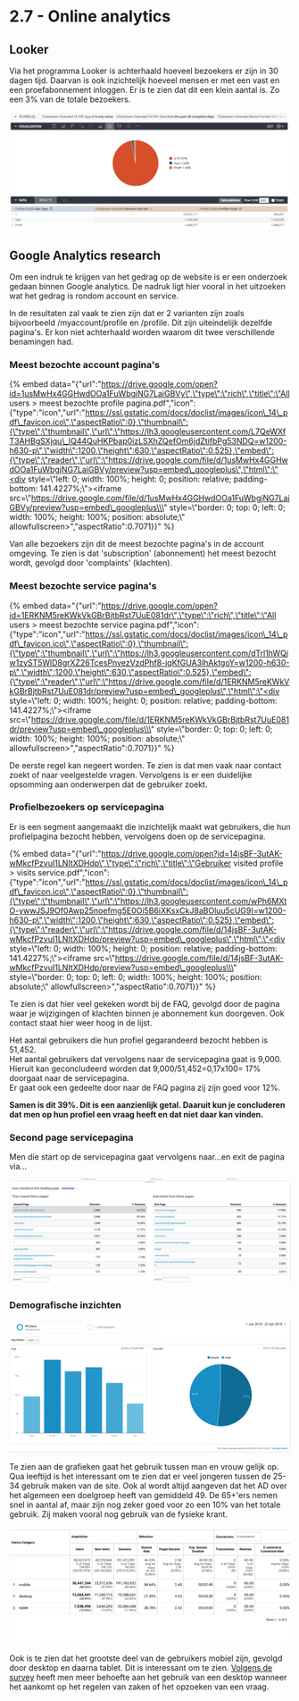 # 2.7 - Online analytics

## Looker

Via het programma Looker is achterhaald hoeveel bezoekers er zijn in 30 dagen tijd. Daarvan is ook inzichtelijk hoeveel mensen er met een vast en een proefabonnement inloggen. Er is te zien dat dit een klein aantal is. Zo een 3% van de totale bezoekers.

![](../.gitbook/assets/image-2%20%281%29.png)

## Google Analytics research

Om een indruk te krijgen van het gedrag op de website is er een onderzoek gedaan binnen Google analytics. De nadruk ligt hier vooral in het uitzoeken wat het gedrag is rondom account en service.

In de resultaten zal vaak te zien zijn dat er 2 varianten zijn zoals bijvoorbeeld /myaccount/profile en /profile. Dit zijn uiteindelijk dezelfde pagina's. Er kon niet achterhaald worden waarom dit twee verschillende benamingen had.

### Meest bezochte account pagina's

{% embed data="{\"url\":\"https://drive.google.com/open?id=1usMwHx4GGHwdOOa1FuWbgjNG7LaiGBVy\",\"type\":\"rich\",\"title\":\"All users > meest bezochte profile pagina.pdf\",\"icon\":{\"type\":\"icon\",\"url\":\"https://ssl.gstatic.com/docs/doclist/images/icon\_14\_pdf\_favicon.ico\",\"aspectRatio\":0},\"thumbnail\":{\"type\":\"thumbnail\",\"url\":\"https://lh3.googleusercontent.com/L7QeWXfT3AHBgSXjqu\_IQ44QuHKPbap0izLSXhZQefOm6jdZtifbPg53NDQ=w1200-h630-p\",\"width\":1200,\"height\":630,\"aspectRatio\":0.525},\"embed\":{\"type\":\"reader\",\"url\":\"https://drive.google.com/file/d/1usMwHx4GGHwdOOa1FuWbgjNG7LaiGBVy/preview?usp=embed\_googleplus\",\"html\":\"<div style=\\\"left: 0; width: 100%; height: 0; position: relative; padding-bottom: 141.4227%;\\\"><iframe src=\\\"https://drive.google.com/file/d/1usMwHx4GGHwdOOa1FuWbgjNG7LaiGBVy/preview?usp=embed\_googleplus\\\" style=\\\"border: 0; top: 0; left: 0; width: 100%; height: 100%; position: absolute;\\\" allowfullscreen></iframe></div>\",\"aspectRatio\":0.7071}}" %}

Van alle bezoekers zijn dit de meest bezochte pagina's in de account omgeving. Te zien is dat 'subscription' \(abonnement\) het meest bezocht wordt, gevolgd door 'complaints' \(klachten\).



### Meest bezochte service pagina's

{% embed data="{\"url\":\"https://drive.google.com/open?id=1ERKNM5reKWkVkGBrBjtbRst7UuE081dr\",\"type\":\"rich\",\"title\":\"All users > meest bezochte service pagina.pdf\",\"icon\":{\"type\":\"icon\",\"url\":\"https://ssl.gstatic.com/docs/doclist/images/icon\_14\_pdf\_favicon.ico\",\"aspectRatio\":0},\"thumbnail\":{\"type\":\"thumbnail\",\"url\":\"https://lh3.googleusercontent.com/dTrl1hWQjw1zyST5WlD8grXZ26TcesPnvezVzdPhf8-jqKfGUA3lhAktgoY=w1200-h630-p\",\"width\":1200,\"height\":630,\"aspectRatio\":0.525},\"embed\":{\"type\":\"reader\",\"url\":\"https://drive.google.com/file/d/1ERKNM5reKWkVkGBrBjtbRst7UuE081dr/preview?usp=embed\_googleplus\",\"html\":\"<div style=\\\"left: 0; width: 100%; height: 0; position: relative; padding-bottom: 141.4227%;\\\"><iframe src=\\\"https://drive.google.com/file/d/1ERKNM5reKWkVkGBrBjtbRst7UuE081dr/preview?usp=embed\_googleplus\\\" style=\\\"border: 0; top: 0; left: 0; width: 100%; height: 100%; position: absolute;\\\" allowfullscreen></iframe></div>\",\"aspectRatio\":0.7071}}" %}

De eerste regel kan negeert worden. Te zien is dat men vaak naar contact zoekt of naar veelgestelde vragen. Vervolgens is er een duidelijke opsomming aan onderwerpen dat de gebruiker zoekt.

### Profielbezoekers op servicepagina

Er is een segment aangemaakt die inzichtelijk maakt wat gebruikers, die hun profielpagina bezocht hebben, vervolgens doen op de servicepagina.

{% embed data="{\"url\":\"https://drive.google.com/open?id=14jsBF-3utAK-wMkcfPzvuI1LNItXDHdp\",\"type\":\"rich\",\"title\":\"Gebruiker visited profile > visits service.pdf\",\"icon\":{\"type\":\"icon\",\"url\":\"https://ssl.gstatic.com/docs/doclist/images/icon\_14\_pdf\_favicon.ico\",\"aspectRatio\":0},\"thumbnail\":{\"type\":\"thumbnail\",\"url\":\"https://lh3.googleusercontent.com/wPh6MXtO-ywwJSJ9Of0Awp25noefmg5E0Oi5B6iXKsxCkJ8aBOluu5cUG9I=w1200-h630-p\",\"width\":1200,\"height\":630,\"aspectRatio\":0.525},\"embed\":{\"type\":\"reader\",\"url\":\"https://drive.google.com/file/d/14jsBF-3utAK-wMkcfPzvuI1LNItXDHdp/preview?usp=embed\_googleplus\",\"html\":\"<div style=\\\"left: 0; width: 100%; height: 0; position: relative; padding-bottom: 141.4227%;\\\"><iframe src=\\\"https://drive.google.com/file/d/14jsBF-3utAK-wMkcfPzvuI1LNItXDHdp/preview?usp=embed\_googleplus\\\" style=\\\"border: 0; top: 0; left: 0; width: 100%; height: 100%; position: absolute;\\\" allowfullscreen></iframe></div>\",\"aspectRatio\":0.7071}}" %}

Te zien is dat hier veel gekeken wordt bij de FAQ, gevolgd door de pagina waar je wijzigingen of klachten binnen je abonnement kun doorgeven. Ook contact staat hier weer hoog in de lijst.

Het aantal gebruikers die hun profiel gegarandeerd bezocht hebben is 51,452.  
Het aantal gebruikers dat vervolgens naar de servicepagina gaat is 9,000.  
Hieruit kan geconcludeerd worden dat 9,000/51,452=0,17x100= 17% doorgaat naar de servicepagina.  
Er gaat ook een gedeelte door naar de FAQ pagina zij zijn goed voor 12%.  
  
**Samen is dit 39%. Dit is een aanzienlijk getal. Daaruit kun je concluderen dat men op hun profiel een vraag heeft en dat niet daar kan vinden.**  


### Second page servicepagina

Men die start op de servicepagina gaat vervolgens naar...en exit de pagina via...

![](../.gitbook/assets/screen-shot-2018-05-02-at-13.08.58.png)

### Demografische inzichten

![](../.gitbook/assets/screen-shot-2018-05-02-at-13.20.56.png)

Te zien aan de grafieken gaat het gebruik tussen man en vrouw gelijk op. Qua leeftijd is het interessant om te zien dat er veel jongeren tussen de 25-34 gebruik maken van de site. Ook al wordt altijd aangeven dat het AD over het algemeen een doelgroep heeft van gemiddeld 49. De 65+'ers nemen snel in aantal af, maar zijn nog zeker goed voor zo een 10% van het totale gebruik. Zij maken vooral nog gebruik van de fysieke krant.

![](../.gitbook/assets/screen-shot-2018-05-10-at-23.39.23.png)

Ook is te zien dat het grootste deel van de gebruikers mobiel zijn, gevolgd door desktop en daarna tablet. Dit is interessant om te zien. [Volgens de survey](../h3-ideen-en-inzichten/survey.md#resultaten-enquete) heeft men meer behoefte aan het gebruik van een desktop wanneer het aankomt op het regelen van zaken of het opzoeken van een vraag.

